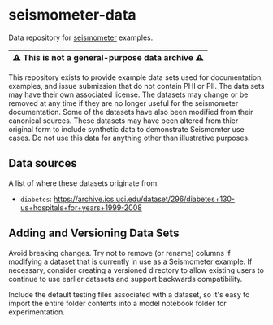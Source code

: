 # seismometer-data
Data repository for [seismometer](http://github.com/epic-open-source/seismometer/) examples.

| :warning: This is not a general-purpose data archive :warning: |
| :---: |

This repository exists to provide example data sets used for documentation, examples, and issue submission that do not contain PHI or PII. The data sets may have their own associated license. 
The datasets may change or be removed at any time if they are no longer useful for the seismometer documentation. Some of the datasets have also been modified from their canonical sources.
These datasets may have been altered from thier original form to include synthetic data to demonstrate Seismomter use cases. Do not use this data for anything other than illustrative purposes.

## Data sources


A list of where these datasets originate from.

- `diabetes`: https://archive.ics.uci.edu/dataset/296/diabetes+130-us+hospitals+for+years+1999-2008

## Adding and Versioning Data Sets

Avoid breaking changes. Try not to remove (or rename) columns if modifying a dataset that is currently in use as a Seismometer example. If necessary, consider creating a versioned directory to allow existing users to continue to use earlier datasets and support backwards compatibility.

Include the default testing files associated with a dataset, so it's easy to import the entire folder contents into a model notebook folder for experimentation.

